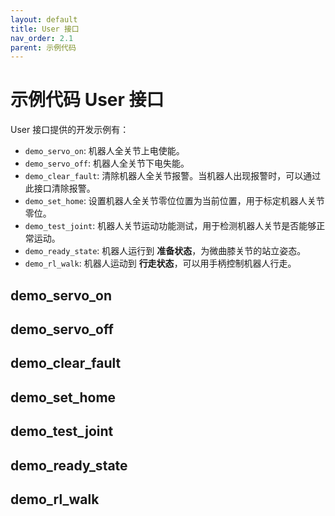 ```yaml
---
layout: default
title: User 接口
nav_order: 2.1
parent: 示例代码
---
```


# 示例代码 User 接口

User 接口提供的开发示例有：

- `demo_servo_on`: 机器人全关节上电使能。
- `demo_servo_off`: 机器人全关节下电失能。
- `demo_clear_fault`: 清除机器人全关节报警。当机器人出现报警时，可以通过此接口清除报警。
- `demo_set_home`: 设置机器人全关节零位位置为当前位置，用于标定机器人关节零位。
- `demo_test_joint`: 机器人关节运动功能测试，用于检测机器人关节是否能够正常运动。
- `demo_ready_state`: 机器人运行到 **准备状态**，为微曲膝关节的站立姿态。
- `demo_rl_walk`: 机器人运动到 **行走状态**，可以用手柄控制机器人行走。

## demo_servo_on

## demo_servo_off

## demo_clear_fault

## demo_set_home

## demo_test_joint

## demo_ready_state

## demo_rl_walk
